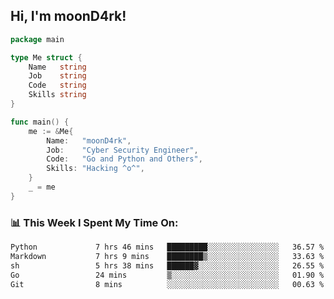 <h2> Hi, I'm moonD4rk!</h2>

```go
package main

type Me struct {
	Name   string
	Job    string
	Code   string
	Skills string
}

func main() {
	me := &Me{
		Name:   "moonD4rk",
		Job:    "Cyber Security Engineer",
		Code:   "Go and Python and Others",
		Skills: "Hacking ^o^",
	}
	_ = me
}
```

<h3>📊 This Week I Spent My Time On:</h3>
<!-- <img align='right' src="https://github-readme-stats.vercel.app/api?username=moond4rk&show_icons=true&theme=radical", width="300" height="150"> -->

<!--START_SECTION:waka-->

```txt
Python             7 hrs 46 mins   █████████░░░░░░░░░░░░░░░░   36.57 %
Markdown           7 hrs 9 mins    ████████▒░░░░░░░░░░░░░░░░   33.63 %
sh                 5 hrs 38 mins   ██████▓░░░░░░░░░░░░░░░░░░   26.55 %
Go                 24 mins         ▒░░░░░░░░░░░░░░░░░░░░░░░░   01.90 %
Git                8 mins          ░░░░░░░░░░░░░░░░░░░░░░░░░   00.63 %
```

<!--END_SECTION:waka-->

